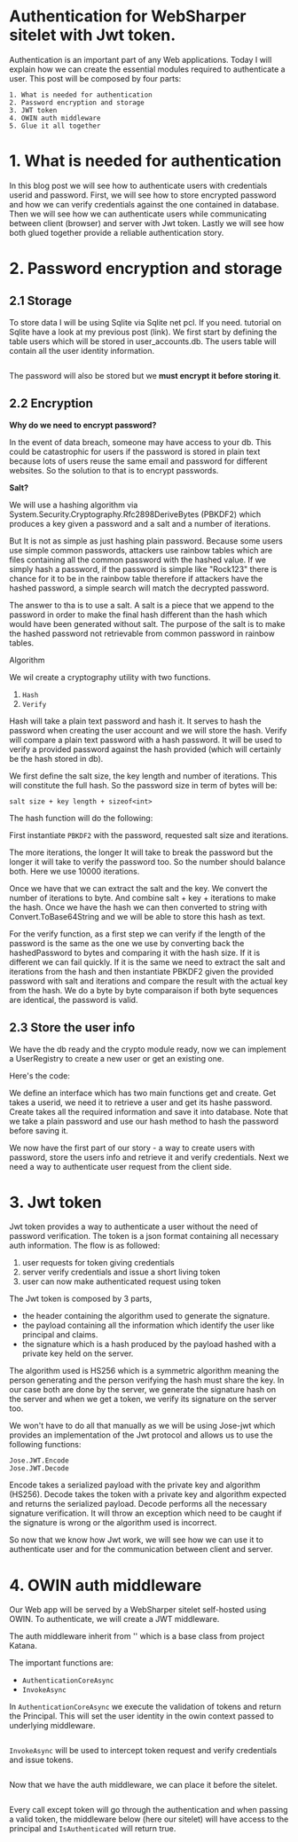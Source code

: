 # Authentication for WebSharper sitelet with Jwt token.

Authentication is an important part of any Web applications. Today I will explain how we can create the essential modules required to authenticate a user. This post will be composed by four parts:

```
1. What is needed for authentication
2. Password encryption and storage
3. JWT token
4. OWIN auth middleware
5. Glue it all together
```

# 1. What is needed for authentication

In this blog post we will see how to authenticate users with credentials userid and password.
First, we will see how to store encrypted password and how we can verify credentials against the one contained in database.
Then we will see how we can authenticate users while communicating between client (browser) and server with Jwt token.
Lastly we will see how both glued together provide a reliable authentication story.

# 2. Password encryption and storage
## 2.1 Storage

To store data I will be using Sqlite via Sqlite net pcl. If you need.  tutorial on Sqlite have a look at my previous post (link).
We first start by defining the table users which will be stored in user_accounts.db.
The users table will contain all the user identity information.

```
```

The password will also be stored but we __must encrypt it before storing it__.

## 2.2 Encryption

__Why do we need to encrypt password?__

In the event of data breach, someone may have access to your db. This could be catastrophic for users if the password is stored in plain text because lots of users reuse the same email and password for different websites. So the solution to that is to encrypt passwords.

__Salt?__

We will use a hashing algorithm via System.Security.Cryptography.Rfc2898DeriveBytes (PBKDF2) which produces a key given a password and a salt and a number of iterations.

But It is not as simple as just hashing plain password. Because some users use simple common passwords, attackers use rainbow tables which are files containing all the common password with the hashed value. If we simply hash a password, if the password is simple like "Rock123" there is chance for it to be in the rainbow table therefore if attackers have the hashed password, a simple search will match the decrypted password.

The answer to tha is to use a salt. A salt is a piece that we append to the password in order to make the final hash different than the hash which would have been generated without salt.
The purpose of the salt is to make the hashed password not retrievable from common password in rainbow tables.

Algorithm

We wil create a cryptography utility with two functions. 

 1. `Hash`
 2. `Verify`

Hash will take a plain text password and hash it.
It serves to hash the password when creating the user account and we will store the hash.
Verify will compare a plain text password with a hash password. It will be used to verify a provided password against the hash provided (which will certainly be the hash stored in db).

We first define the salt size, the key length and number of iterations. This will constitute the full hash. So the password size in term of bytes will be:

```
salt size + key length + sizeof<int>
```

The hash function will do the following:

First instantiate `PBKDF2` with the password, requested salt size and iterations.

The more iterations, the longer It will take to break the password but the longer it will take to verify the password too. So the number should balance both. Here we use 10000 iterations.

Once we have that we can extract the salt and the key. We convert the number of iterations to byte. And combine salt + key + iterations to make the hash.
Once we have the hash we can then converted to string with Convert.ToBase64String and we will be able to store this hash as text.

For the verify function, as a first step we can verify if the length of the password is the same as the one we use by converting back the hashedPassword to bytes and comparing it with the hash size. If it is different we can fail quickly.
If it is the same we need to extract the salt and iterations from the hash and then instantiate PBKDF2 given the provided password with salt and iterations and compare the result with the actual key from the hash. We do a byte by byte comparaison if both byte sequences are identical, the password is valid.

## 2.3 Store the user info

We have the db ready and the crypto module ready, now we can implement a UserRegistry to create a new user or get an existing one.

Here's the code:

We define an interface which has two main functions get and create.
Get takes a userid, we need it to retrieve a user and get its hashe password.
Create takes all the required information and save it into database. Note that we take a plain password and use our hash method to hash the password before saving it.

We now have the first part of our story - a way to create users with password, store the users info and retrieve it and verify credentials.
Next we need a way to authenticate user request from the client side.

# 3. Jwt token

Jwt token provides a way to authenticate a user without the need of password verification.
The token is a json format containing all necessary auth information.
The flow is as followed:

 1. user requests for token giving credentials
 2. server verify credentials and issue a short living token
 3. user can now make authenticated request using token

The Jwt token is composed by 3 parts, 
 - the header containing the algorithm used to generate the signature.
 - the payload containing all the information which identify the user like principal and claims.
 - the signature which is a hash produced by the payload hashed with a private key held on the server.

The algorithm used is HS256 which is a symmetric algorithm meaning the person generating and the person verifying the hash must share the key. In our case both are done by the server, we generate the signature hash on the server and when we get a token, we verify its signature on the server too.

We won't have to do all that manually as we will be using Jose-jwt which provides an implementation of the Jwt protocol and allows us to use the following functions:

```
Jose.JWT.Encode
Jose.JWT.Decode
```

Encode takes a serialized payload with the private key and algorithm (HS256).
Decode takes the token with a private key and algorithm expected and returns the serialized payload.
Decode performs all the necessary signature verification. It will throw an exception which need to be caught if the signature is wrong or the algorithm used is incorrect.

So now that we know how Jwt work, we will see how we can use it to authenticate user and for the communication between client and server.

# 4. OWIN auth middleware

Our Web app will be served by a WebSharper sitelet self-hosted using OWIN.
To authenticate, we will create a JWT middleware.

The auth middleware inherit from '' which is a base class from project Katana.

The important functions are:

 - `AuthenticationCoreAsync`
 - `InvokeAsync`

In `AuthenticationCoreAsync` we execute the validation of tokens and return the Principal. This will set the user identity in the owin context passed to underlying middleware.

```
```

`InvokeAsync` will be used to intercept token request and verify credentials and issue tokens.

```
```

Now that we have the auth middleware, we can place it before the sitelet. 

```
```

Every call except token will go through the authentication and when passing a valid token, the middleware below (here our sitelet) will have access to the principal and `IsAuthenticated` will return true.
